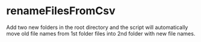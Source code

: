 # renameFilesFromCsv

Add two new folders in the root directory and the script will automatically move old file names from 1st folder files into 2nd folder with new file names.

